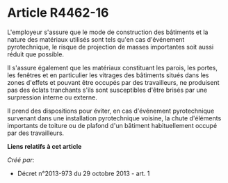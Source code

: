 # Article R4462-16

L'employeur s'assure que le mode de construction des bâtiments et la nature des matériaux utilisés sont tels qu'en cas
d'événement pyrotechnique, le risque de projection de masses importantes soit aussi réduit que possible. 

Il s'assure également que les matériaux constituant les parois, les portes, les fenêtres et en particulier les vitrages des
bâtiments situés dans les zones d'effets et pouvant être occupés par des travailleurs, ne produisent pas des éclats
tranchants s'ils sont susceptibles d'être brisés par une surpression interne ou externe. 

Il prend des dispositions pour éviter, en cas d'événement pyrotechnique survenant dans une installation pyrotechnique
voisine, la chute d'éléments importants de toiture ou de plafond d'un bâtiment habituellement occupé par des travailleurs.

**Liens relatifs à cet article**

_Créé par_:

  - Décret n°2013-973 du 29 octobre 2013 - art. 1
